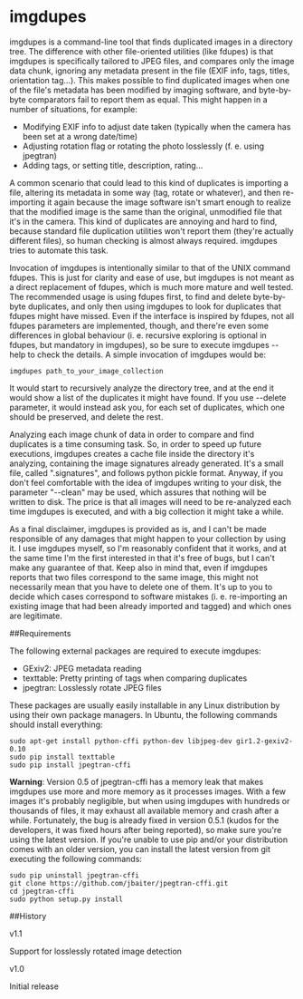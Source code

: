 # imgdupes

imgdupes is a command-line tool that finds duplicated images in a directory tree. The difference with other file-oriented utilities (like fdupes) is that imgdupes is specifically tailored to JPEG files, and compares only the image data chunk, ignoring any metadata present in the file (EXIF info, tags, titles, orientation tag...). This makes possible to find duplicated images when one of the file's metadata has been modified by imaging software, and byte-by-byte comparators fail to report them as equal. This might happen in a number of situations, for example:

- Modifying EXIF info to adjust date taken (typically when the camera has been set at a wrong date/time)
- Adjusting rotation flag or rotating the photo losslessly (f. e. using jpegtran)
- Adding tags, or setting title, description, rating...
 
A common scenario that could lead to this kind of duplicates is importing a file, altering its metadata in some way (tag, rotate or whatever), and then re-importing it again because the image software isn't smart enough to realize that the modified image is the same than the original, unmodified file that it's in the camera. This kind of duplicates are annoying and hard to find, because standard file duplication utilities won't report them (they're actually different files), so human checking is almost always required. imgdupes tries to automate this task.

Invocation of imgdupes is intentionally similar to that of the UNIX command fdupes. This is just for clarity and ease of use, but imgdupes is not meant as a direct replacement of fdupes, which is much more mature and well tested. The recommended usage is using fdupes first, to find and delete byte-by-byte duplicates, and only then using imgdupes to look for duplicates that fdupes might have missed. Even if the interface is inspired by fdupes, not all fdupes parameters are implemented, though, and there're even some differences in global behaviour (i. e. recursive exploring is optional in fdupes, but mandatory in imgdupes), so be sure to execute imgdupes --help to check the details. A simple invocation of imgdupes would be:

`imgdupes path_to_your_image_collection`

It would start to recursively analyze the directory tree, and at the end it would show a list of the duplicates it might have found. If you use --delete parameter, it would instead ask you, for each set of duplicates, which one should be preserved, and delete the rest.

Analyzing each image chunk of data in order to compare and find duplicates is a time consuming task. So, in order to speed up future executions, imgdupes creates a cache file inside the directory it's analyzing, containing the image signatures already generated. It's a small file, called ".signatures", and follows python pickle format. Anyway, if you don't feel comfortable with the idea of imgdupes writing to your disk, the parameter "--clean" may be used, which assures that nothing will be written to disk. The price is that all images will need to be re-analyzed each time imgdupes is executed, and with a big collection it might take a while.

As a final disclaimer, imgdupes is provided as is, and I can't be made responsible of any damages that might happen to your collection by using it. I use imgdupes myself, so I'm reasonably confident that it works, and at the same time I'm the first interested in that it's free of bugs, but I can't make any guarantee of that. Keep also in mind that, even if imgdupes reports that two files correspond to the same image, this might not necessarily mean that you have to delete one of them. It's up to you to decide which cases correspond to software mistakes (i. e. re-importing an existing image that had been already imported and tagged) and which ones are legitimate.

##Requirements

The following external packages are required to execute imgdupes:

* GExiv2: JPEG metadata reading
* texttable: Pretty printing of tags when comparing duplicates
* jpegtran: Losslessly rotate JPEG files
 
These packages are usually easily installable in any Linux distribution by using their own package managers. In Ubuntu, the following commands should install everything:

```
sudo apt-get install python-cffi python-dev libjpeg-dev gir1.2-gexiv2-0.10
sudo pip install texttable
sudo pip install jpegtran-cffi
```
**Warning**: Version 0.5 of jpegtran-cffi has a memory leak that makes imgdupes use more and more memory as it processes images. With a few images it's probably negligible, but when using imgdupes with hundreds or thousands of files, it may exhaust all available memory and crash after a while. Fortunately, the bug is already fixed in version 0.5.1 (kudos for the developers, it was fixed hours after being reported), so make sure you're using the latest version. If you're unable to use pip and/or your distribution comes with an older version, you can install the latest version from git executing the following commands:
```
sudo pip uninstall jpegtran-cffi
git clone https://github.com/jbaiter/jpegtran-cffi.git
cd jpegtran-cffi
sudo python setup.py install
```
##History

v1.1

  Support for losslessly rotated image detection
  
v1.0

  Initial release
